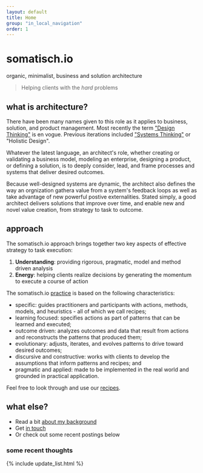 ```yaml
---
layout: default
title: Home
group: "in_local_navigation"
order: 1
---
```

# somatisch.io
organic, minimalist, business and solution architecture
>Helping clients  with the *hard* problems


## what is architecture?
There have been many names given to this role as it applies to business, solution, and product management.  Most recently the term ["Design Thinking"](https://hbr.org/2008/06/design-thinking) is en vogue. Previous iterations included ["Systems Thinking"](https://www.youtube.com/watch?v=6KZn46u7wKw) or "Holistic Design".

Whatever the latest language, an architect's role, whether creating or validating a business model, modeling an enterprise, designing a product, or defining a solution, is to deeply consider, lead, and frame processes and systems that deliver desired outcomes. 

Because well-designed systems are dynamic, the architect also defines the way an orgnization gathera value from a system's feedback loops as well as take advantage of new powerful postive externalities. Stated simply, a good architect delivers solutions that improve over time, and enable new and novel value creation, from strategy to task to outcome.

## approach
The somatisch.io approach brings together two key aspects of effective strategy to task execution: 

1. **Understanding**: providing rigorous, pragmatic, model and method driven analysis
2. **Energy**: helping clients realize decisions  by generating the momentum to execute a course of action

The somatisch.io [practice](/recipes/practice) is based on the following characteristics:

- specific: guides practitioners and participants with actions, methods, models, and heuristics - all of which we call recipes;
- learning focused: specifies actions as part of patterns that can be learned and executed;
- outcome driven: analyzes outcomes and data that result from actions and reconstructs the patterns that produced them;
- evolutionary: adjusts, iterates, and evolves patterns to drive toward desired outcomes;
- discursive and constructive: works with clients to develop the assumptions that inform patterns and recipes; and
- pragmatic and applied: made to be implemented in the real world and grounded in practical application.

Feel free to look through and use our [recipes](/recipes).

## what else?
- Read a bit [about my background](/about)
- Get [in touch](/contact)
- Or check out some recent postings below

### some recent thoughts
{% include update_list.html %}
